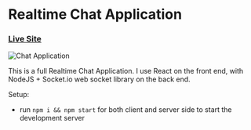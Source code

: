 # Realtime Chat Application

### [Live Site](https://realtime-chat-application.netlify.com)

![Chat Application](https://i.ytimg.com/vi/ZwFA3YMfkoc/maxresdefault.jpg)



This is a full Realtime Chat Application. I use  React on the front end, with NodeJS + Socket.io web socket library on the back end. 


Setup:
- run ```npm i && npm start``` for both client and server side to start the development server
